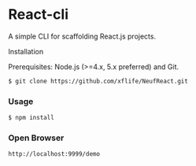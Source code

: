 # React-cli
A simple CLI for scaffolding React.js projects.

Installation

Prerequisites: Node.js (>=4.x, 5.x preferred) and Git.

``` bash
$ git clone https://github.com/xflife/NeufReact.git
```

### Usage

``` bash
$ npm install
```

### Open Browser

``` bash
http://localhost:9999/demo
```

